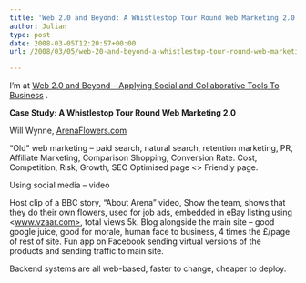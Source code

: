 ```yaml
---
title: 'Web 2.0 and Beyond: A Whistlestop Tour Round Web Marketing 2.0'
author: Julian
type: post
date: 2008-03-05T12:20:57+00:00
url: /2008/03/05/web-20-and-beyond-a-whistlestop-tour-round-web-marketing-20/

---
```

I’m at [Web 2.0 and Beyond &#8211; Applying Social and Collaborative Tools To Business][1] .

**Case Study: A Whistlestop Tour Round Web Marketing 2.0**

Will Wynne, [ArenaFlowers.com][2]

&#8220;Old&#8221; web marketing &#8211; paid search, natural search, retention marketing, PR, Affiliate Marketing, Comparison Shopping, Conversion Rate. Cost, Competition, Risk, Growth, SEO Optimised page <> Friendly page.

Using social media &#8211; video

Host clip of a BBC story, &#8220;About Arena&#8221; video, Show the team, shows that they do their own flowers, used for job ads, embedded in eBay listing using <www.vzaar.com>, total views 5k. Blog alongside the main site &#8211; good google juice, good for morale, human face to business, 4 times the £/page of rest of site. Fun app on Facebook sending virtual versions of the products and sending traffic to main site.

Backend systems are all web-based, faster to change, cheaper to deploy.

 [1]: http://www.focusbiz.co.uk/conferences/web2.0/
 [2]: http://www.arenaflowers.com/